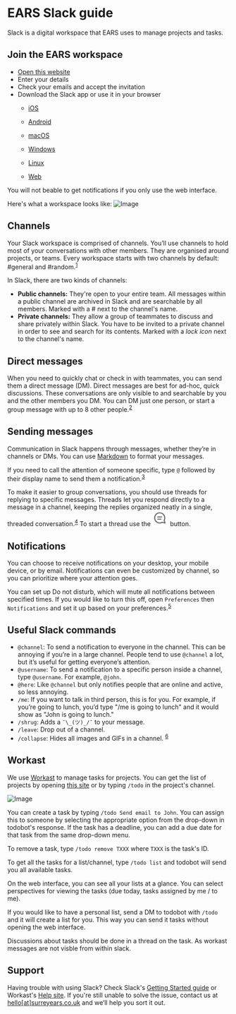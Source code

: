 # EARS Slack guide
Slack is a digital workspace that EARS uses to manage projects and tasks.

## Join the EARS workspace
- [Open this website](https://join.slack.com/t/surreyears/signup)
- Enter your details
- Check your emails and accept the invitation
- Download the Slack app or use it in your browser
	- [iOS](https://get.slack.help/hc/en-us/articles/208401947)
	- [Android](https://get.slack.help/hc/en-us/articles/207691318)

	- [macOS](https://get.slack.help/hc/en-us/articles/207677868)
	- [Windows](https://get.slack.help/hc/en-us/articles/209038037-Slack-for-Windows)
	- [Linux](https://get.slack.help/hc/en-us/articles/212924728)

	- [Web](https://surreyears.slack.com)

You will not beable to get notifications if you only use the web interface.

Here's what a workspace looks like:
![Image](https://get.slack.help/hc/article_attachments/115015069663/WHAT_IS_SLACK_Slack_overview.png)

## Channels
Your Slack workspace is comprised of channels. You’ll use channels to hold most of your conversations with other members. They are organised around projects, or teams. Every workspace starts with two channels by default:  #general and #random.<sup>[1](https://get.slack.help/hc/en-us/articles/115004071768-What-is-Slack-#channels)</sup>

In Slack, there are two kinds of channels:
- **Public channels:** They're open to your entire team. All messages within a public channel are archived in Slack and are searchable by all members. Marked with a # next to the channel's name.
- **Private channels:** They allow a group of teammates to discuss and share privately within Slack. You have to be invited to a private channel in order to see and search for its contents. Marked with a *lock icon* next to the channel's name.

## Direct messages
When you need to quickly chat or check in with teammates, you can send them a direct message (DM). Direct messages are best for ad-hoc, quick discussions. These conversations are only visible to and searchable by you and the other members you DM. You can DM just one person, or start a group message with up to 8 other people.<sup>[2](https://get.slack.help/hc/en-us/articles/115004071768-What-is-Slack-#direct-messages-)

## Sending messages
Communication in Slack happens through messages, whether they’re in channels or DMs. You can use [Markdown](https://get.slack.help/hc/en-us/articles/202288908) to format your messages.

If you need to call the attention of someone specific, type `@` followed by their display name to send them a notification.<sup>[3](https://get.slack.help/hc/en-us/articles/115004071768-What-is-Slack-#sending-messages)</sup>

To make it easier to group conversations, you should use threads for replying to specific messages. Threads let you respond directly to a message in a channel, keeping the replies organized neatly in a single, threaded conversation.<sup>[4](https://get.slack.help/hc/en-us/articles/115000769927-Message-threads)</sup>
To start a thread use the ![Image](images/threadIcon.png) button.

## Notifications
You can choose to receive notifications on your desktop, your mobile device, or by email. Notifications can even be customized by channel, so you can prioritize where your attention goes.

You can set up Do not disturb, which will mute all notifications between specified times. If you would like to turn this off, open `Preferences` then `Notifications` and set it up based on your preferences.<sup>[5](https://get.slack.help/hc/en-us/articles/115004071768-What-is-Slack-#notifications)</sup>

## Useful Slack commands
- `@channel`: To send a notification to everyone in the channel. This can be annoying if you’re in a large channel. People tend to use `@channel` a lot, but it’s useful for getting everyone’s attention.
- `@username`: To send a notification to a specific person inside a channel, type `@username`. For example, `@john`.
- `@here`: Like `@channel` but only notifies people that are online and active, so less annoying.
- `/me`: If you want to talk in third person, this is for you. For example, if you’re going to lunch, you’d type "/me is going to lunch" and it would show as "John is going to lunch."
- `/shrug`: Adds a `¯\_(ツ)_/¯` to your message.
- `/leave`: Drop out of a channel.
- `/collapse`: Hides all images and GIFs in a channel.
<sup>[6](https://thenextweb.com/insider/2015/08/11/the-ultimate-guide-to-doing-anything-in-slack/)

## Workast
We use [Workast](https://www.workast.io) to manage tasks for projects. You can get the list of projects by opening [this site](https://surreyears.workast.io) or by typing `/todo` in the project's channel.

![Image](https://www.workast.io/images/workast/section2/3e2d49e4.channels.png)

You can create a task by typing `/todo Send email to John`. You can assign this to someone by selecting the appropriate option from the drop-down in todobot's response. If the task has a deadline, you can add a due date for that task from the same drop-down menu.

To remove a task, type `/todo remove TXXX` where `TXXX` is the task's ID.

To get all the tasks for a list/channel, type `/todo list` and todobot will send you all available tasks.

On the web interface, you can see all your lists at a glance. You can select perspectives for viewing the tasks (due today, tasks assigned by me / to me).

If you would like to have a personal list, send a DM to todobot with `/todo` and it will create a list for you. This way you can send it tasks without opening the web interface.

Discussions about tasks should be done in a thread on the task. As workast messages are not visble from within slack.

## Support
Having trouble with using Slack? Check Slack's [Getting Started guide](https://get.slack.help/hc/en-us/categories/202622877-Slack-Guides) or Workast's [Help site](https://help.todobot.io/). If you're still unable to solve the issue, contact us at [hello[at]surreyears.co.uk](mailto:hello@surreyears.co.uk) and we’ll help you sort it out.
